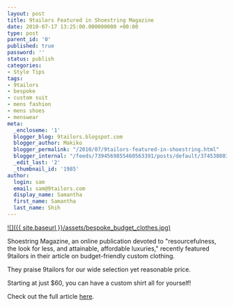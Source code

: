 ```yaml
---
layout: post
title: 9tailors Featured in Shoestring Magazine
date: 2010-07-17 13:25:00.000000000 +00:00
type: post
parent_id: '0'
published: true
password: ''
status: publish
categories:
- Style Tips
tags:
- 9tailors
- bespoke
- custom suit
- mens fashion
- mens shoes
- menswear
meta:
  _encloseme: '1'
  blogger_blog: 9tailors.blogspot.com
  blogger_author: Makiko
  blogger_permalink: "/2010/07/9tailors-featured-in-shoestring.html"
  blogger_internal: "/feeds/7394569855460563391/posts/default/3745388039420980334"
  _edit_last: '2'
  _thumbnail_id: '1985'
author:
  login: sam
  email: sam@9tailors.com
  display_name: Samantha
  first_name: Samantha
  last_name: Shih
---
```

[![]({{ site.baseurl }}/assets/bespoke_budget_clothes.jpg)](http://4.bp.blogspot.com/_20LDsLnO2rk/TEGvVmgW-DI/AAAAAAAAAqE/JyiG0IWDY3A/s1600/bespoke_budget_clothes.jpg)  

Shoestring Magazine, an online publication devoted to "resourcefulness, the look for less, and attainable, affordable luxuries," recently featured 9tailors in their article on budget-friendly custom clothing.

They praise 9tailors for our wide selection yet reasonable price.

Starting at just $60, you can have a custom shirt all for yourself!

Check out the full article [here](http://www.shoestringmag.com/technology/bespoke-fashion-on-a-budget-diy-crowdsourced-clothing-sites-boston).